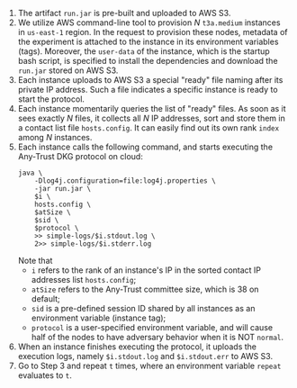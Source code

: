 

1. The artifact `run.jar` is pre-built and uploaded to AWS S3.
2. We utilize AWS command-line tool to provision $N$ `t3a.medium` instances in `us-east-1` region. In the request to provision these nodes, metadata of the experiment is attached to the instance in its environment variables (tags). Moreover, the `user-data` of the instance, which is the startup bash script, is specified to install the dependencies and download the `run.jar` stored on AWS S3.
3. Each instance uploads to AWS S3 a special "ready" file naming after its private IP address. Such a file indicates a specific instance is ready to start the protocol.
4. Each instance momentarily queries the list of "ready" files. As soon as it sees exactly $N$ files, it collects all $N$ IP addresses, sort and store them in a contact list file `hosts.config`. It can easily find out its own rank `index` among $N$ instances.
5. Each instance calls the following command, and starts executing the Any-Trust DKG protocol on cloud:
    ```{bash}
    java \
        -Dlog4j.configuration=file:log4j.properties \
        -jar run.jar \
        $i \
        hosts.config \
        $atSize \
        $sid \
        $protocol \
        >> simple-logs/$i.stdout.log \
        2>> simple-logs/$i.stderr.log
    ```
    Note that
    - `i` refers to the rank of an instance's IP in the sorted contact IP addresses list `hosts.config`;
    - `atSize` refers to the Any-Trust committee size, which is 38 on default;
    - `sid` is a pre-defined session ID shared by all instances as an environment variable (instance tag);
    - `protocol` is a user-specified environment variable, and will cause half of the nodes to have adversary behavior when it is NOT `normal`.
6. When an instance finishes executing the protocol, it uploads the execution logs, namely `$i.stdout.log` and `$i.stdout.err` to AWS S3.
7. Go to Step 3 and repeat `t` times, where an environment variable `repeat` evaluates to `t`.